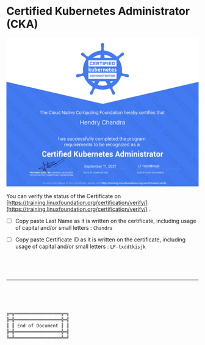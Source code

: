 # Certified Kubernetes Administrator (CKA)

![Certified Kubernetes Administrator](HC-CKA-Certificate.png)

You can verify the status of the Certificate on [https://training.linuxfoundation.org/certification/verify/](https://training.linuxfoundation.org/certification/verify/) .
- [ ] Copy paste Last Name as it is written on the certificate, including usage of capital and/or small letters : `Chandra`
- [ ] Copy paste Certificate ID as it is written on the certificate, including usage of capital and/or small letters : `LF-txddtkisjk`



<br><br><br>
***

<br><br><br>
```
╔═╦═════════════════╦═╗
╠═╬═════════════════╬═╣
║ ║ End of Document ║ ║
╠═╬═════════════════╬═╣
╚═╩═════════════════╩═╝
```
<br><br><br>


